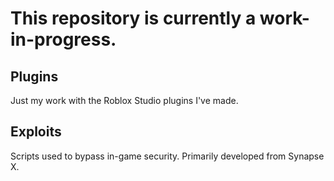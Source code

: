 # This repository is currently a work-in-progress.

## Plugins
Just my work with the Roblox Studio plugins I've made.

## Exploits
Scripts used to bypass in-game security. Primarily developed from Synapse X.
